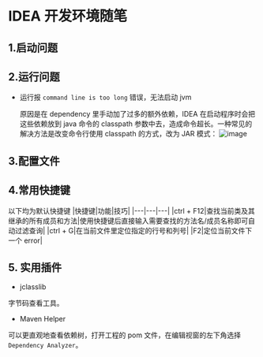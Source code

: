 # IDEA 开发环境随笔
## 1.启动问题
## 2.运行问题
- 运行报 `command line is too long` 错误，无法启动 jvm

  原因是在 dependency 里手动加了过多的额外依赖，IDEA 在启动程序时会把这些依赖放到 java 命令的 classpath 参数中去，造成命令超长。一种常见的解决方法是改变命令行使用 classpath 的方式，改为 JAR 模式：
  ![image](https://user-images.githubusercontent.com/19852729/128659506-5d04205f-043c-4add-b179-35c951e157f6.png)

  
## 3.配置文件
## 4.常用快捷键
以下均为默认快捷键
|快捷键|功能|技巧|
|---|---|---|
|ctrl + F12|查找当前类及其继承的所有成员和方法|使用快捷键后直接输入需要查找的方法名/成员名称即可自动过滤查询|
|ctrl + G|在当前文件里定位指定的行号和列号|
|F2|定位当前文件下一个 error|

## 5. 实用插件
* jclasslib

字节码查看工具。

* Maven Helper

可以更直观地查看依赖树，打开工程的 pom 文件，在编辑视窗的左下角选择 `Dependency Analyzer`。

